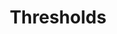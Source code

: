 ---
title: Thresholds
layout: design-pattern
category: Charts
permalink: ui-patterns/charts/thresholds/
design-pattern-type: mobile

what: >
 It is often used in charts to graphically display if data is in or out of a certain limit.

why: >
 To allow users to check the status of several processes, and see the important balances quickly.

do: >
 * Consider making the threshold limit marker interactive (adjustable by the user).

 * Outstand some elements, depending on the personal goals of the users.

dont: >
 * Confuse with a calculator form.

tags: >
 Balance, positive, negative, table, content, data, bars, lines, list, arrows, dashboards.

---